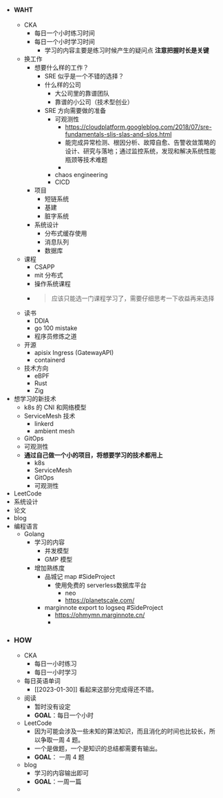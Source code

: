 - #### WAHT
	- CKA
		- 每日一个小时练习时间
		- 每日一个小时学习时间
			- 学习的内容主要是练习时候产生的疑问点 **注意把握时长是关键**
	- 换工作
		- 想要什么样的工作？
			- SRE 似乎是一个不错的选择？
			- 什么样的公司
				- 大公司里的靠谱团队
				- 靠谱的小公司（技术型创业）
			- SRE 方向需要做的准备
				- 可观测性
					- https://cloudplatform.googleblog.com/2018/07/sre-fundamentals-slis-slas-and-slos.html
					- 能完成异常检测、根因分析、故障自愈、告警收敛策略的设计、研究与落地；通过监控系统，发现和解决系统性能瓶颈等技术难题
					-
				- chaos engineering
				- CICD
		- 项目
			- 短链系统
			- 基建
			- 脏字系统
		- 系统设计
			- 分布式缓存使用
			- 消息队列
			- 数据库
	- 课程
		- CSAPP
		- mit 分布式
		- 操作系统课程
		- > 应该只能选一门课程学习了，需要仔细思考一下收益再来选择
	- 读书
		- DDIA
		- go 100 mistake
		- 程序员修炼之道
	- 开源
		- apisix Ingress (GatewayAPI)
		- containerd
	- 技术方向
		- eBPF
		- Rust
		- Zig
- 想学习的新技术
	- k8s 的 CNI 和网络模型
	- ServiceMesh 技术
		- linkerd
		- ambient mesh
	- GitOps
	- 可观测性
	- **通过自己做一个小的项目，将想要学习的技术都用上**
		- k8s
		- ServiceMesh
		- GitOps
		- 可观测性
- LeetCode
- 系统设计
- 论文
- blog
- 编程语言
	- Golang
		- 学习的内容
			- 并发模型
			- GMP 模型
		- 增加熟练度
			- 品城记 map #SideProject
				- 使用免费的 serverless数据库平台
					- neo
					- https://planetscale.com/
			- marginnote export to logseq #SideProject
				- https://ohmymn.marginnote.cn/
				-
- ### HOW
	- CKA
		- 每日一小时练习
		- 每日一小时学习
	- 每日英语单词
		- [[2023-01-30]] 看起来这部分完成得还不错。
	- 阅读
		- 暂时没有设定
		- **GOAL**：每日一个小时
	- LeetCode
		- 因为可能会涉及一些未知的算法知识，而且消化的时间也比较长，所以争取一周 4 题。
		- 一个是做题，一个是知识的总结都需要有输出。
		- **GOAL**： 一周 4 题
	- blog
		- 学习的内容输出即可
		- **GOAL**：一周一篇
	-